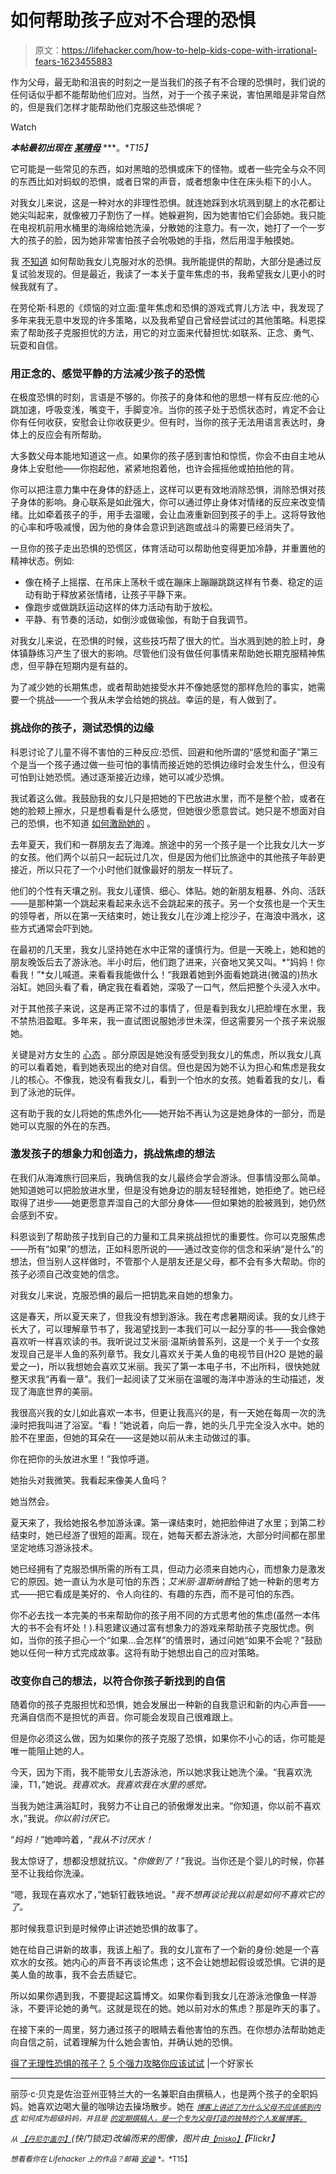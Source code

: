 # 如何帮助孩子应对不合理的恐惧

> 原文：<https://lifehacker.com/how-to-help-kids-cope-with-irrational-fears-1623455883>

作为父母，最无助和沮丧的时刻之一是当我们的孩子有不合理的恐惧时，我们说的任何话似乎都不能帮助他们应对。当然，对于一个孩子来说，害怕黑暗是非常自然的，但是我们怎样才能帮助他们克服这些恐惧呢？

Watch

***本帖最初出现在*** [***某晴母***](http://afineparent.com/fear-and-worry/childhood-fears.html) ***。**T15】*

它可能是一些常见的东西，如对黑暗的恐惧或床下的怪物。或者一些完全与众不同的东西比如对蚂蚁的恐惧，或者日常的声音，或者想象中住在床头柜下的小人。

对我女儿来说，这是一种对水的非理性恐惧。就连她踩到水坑溅到腿上的水花都让她尖叫起来，就像被刀子割伤了一样。她躲避狗，因为她害怕它们会舔她。我只能在电视机前用水桶里的海绵给她洗澡，分散她的注意力。有一次，她打了一个一岁大的孩子的脸，因为她非常害怕孩子会吮吸她的手指，然后用湿手触摸她。

我 [不知道](https://lifehacker.com/10-things-i-wish-i-had-known-before-becoming-a-parent-5989419) 如何帮助我女儿克服对水的恐惧。我所能提供的帮助，大部分是通过反复试验发现的。但是最近，我读了一本关于童年焦虑的书，我希望我女儿更小的时候我就有了。

在劳伦斯·科恩的《烦恼的对立面:童年焦虑和恐惧的游戏式育儿方法 中，我发现了多年来我无意中发现的许多策略，以及我希望自己曾经尝试过的其他策略。科恩探索了帮助孩子克服担忧的方法，用它的对立面来代替担忧:如联系、正念、勇气、玩耍和自信。

### **用正念的、感觉平静的方法减少孩子的恐慌**

在极度恐惧的时刻，言语是不够的。你孩子的身体和他的思想一样有反应:他的心跳加速，呼吸变浅，嘴变干，手脚变冷。当你的孩子处于恐慌状态时，肯定不会让你有任何收获，安慰会让你收获更少。但有时，当你的孩子无法用语言表达时，身体上的反应会有所帮助。

大多数父母本能地知道这一点。如果你的孩子感到害怕和惊慌，你会不由自主地从身体上安慰他——你抱起他，紧紧地抱着他，也许会摇摇他或拍拍他的背。

你可以把注意力集中在身体的舒适上，这样可以更有效地消除恐惧，消除恐惧对孩子身体的影响。身心联系是如此强大，你可以通过停止身体对情绪的反应来改变情绪。比如牵着孩子的手，用手去温暖，会让血液重新回到孩子的手上。这将导致他的心率和呼吸减慢，因为他的身体会意识到逃跑或战斗的需要已经消失了。

一旦你的孩子走出恐惧的恐慌区，体育活动可以帮助他变得更加冷静，并重置他的精神状态。例如:

*   像在椅子上摇摆、在吊床上荡秋千或在蹦床上蹦蹦跳跳这样有节奏、稳定的运动有助于释放紧张情绪，让孩子平静下来。
*   像跑步或做跳跃运动这样的体力活动有助于放松。
*   平静、有节奏的活动，如倒沙或做瑜伽，有助于自我调节。

对我女儿来说，在恐惧的时候，这些技巧帮了很大的忙。当水溅到她的脸上时，身体镇静练习产生了很大的影响。尽管他们没有做任何事情来帮助她长期克服精神焦虑，但平静在短期内是有益的。

为了减少她的长期焦虑，或者帮助她接受水并不像她感觉的那样危险的事实，她需要一个挑战——一个我从未学会给她的挑战。幸运的是，有人做到了。

### **挑战你的孩子，测试恐惧的边缘**

科恩讨论了儿童不得不害怕的三种反应:恐慌、回避和他所谓的“感觉和面子”第三个是当一个孩子通过做一些可怕的事情而接近她的恐惧边缘时会发生什么，但没有可怕到让她恐慌。通过逐渐接近边缘，她可以减少恐惧。

我试着这么做。我鼓励我的女儿只是把她的下巴放进水里，而不是整个脸，或者在她的脸颊上擦水，只是想看看是什么感觉，但她很少愿意尝试。她只是不想面对自己的恐惧，也不知道 [如何激励她的](http://afineparent.com/mindset/praising-children.html) 。

去年夏天，我们和一群朋友去了海滩。旅途中的另一个孩子是一个比我女儿大一岁的女孩。他们两个以前只一起玩过几次，但是因为他们比旅途中的其他孩子年龄更接近，所以只花了一个小时他们就像最好的朋友一样玩了。

他们的个性有天壤之别。我女儿谨慎、细心、体贴。她的新朋友粗暴、外向、活跃——是那种第一个跳起来看起来永远不会跳起来的孩子。另一个女孩也是一个天生的领导者，所以在第一天结束时，她让我女儿在沙滩上挖沙子，在海浪中溅水，这些方式通常会吓到她。

在最初的几天里，我女儿坚持她在水中正常的谨慎行为。但是一天晚上，她和她的朋友晚饭后去了游泳池。半小时后，他们跑了进来，兴奋地又笑又叫。*“妈妈！你看我！”*女儿喊道。来看看我能做什么！“我跟着她到外面看她跳进(微温的)热水浴缸。她回头看了看，确定我在看着她，深吸了一口气，然后把整个头浸入水中。

对于其他孩子来说，这是再正常不过的事情了，但是看到我女儿把脸埋在水里，我不禁热泪盈眶。多年来，我一直试图说服她涉世未深，但这需要另一个孩子来说服她。

关键是对方女生的 [心态](http://afineparent.com/mindset-main) 。部分原因是她没有感受到我女儿的焦虑，所以我女儿真的可以看着她，看到她表现出的绝对自信。但也是因为她不认为担心和焦虑是我女儿的核心。不像我，她没有看我女儿，看到一个怕水的女孩。她看着我的女儿，看到了泳池的玩伴。

这有助于我的女儿将她的焦虑外化——她开始不再认为这是她身体的一部分，而是她可以克服的外在的东西。

### **激发孩子的想象力和创造力，挑战焦虑的想法**

在我们从海滩旅行回来后，我确信我的女儿最终会学会游泳。但事情没那么简单。她知道她可以把脸放进水里，但是没有她身边的朋友轻轻推她，她拒绝了。她已经取得了进步——她更愿意弄湿自己的大部分身体——但如果她的脸被溅到，她仍然会感到不安。

科恩谈到了帮助孩子找到自己的力量和工具来挑战担忧的重要性。你可以克服焦虑——所有“如果”的想法，正如科恩所说的——通过改变你的信念和采纳“是什么”的想法，但当别人这样做时，不管那个人是朋友还是父母，都不会有多大帮助。你的孩子必须自己改变她的信念。

对我女儿来说，克服恐惧的最后一把钥匙来自她的想象力。

这是春天，所以夏天来了，但我没有想到游泳。我在考虑暑期阅读。我的女儿终于长大了，可以理解章节书了，我渴望找到一本我们可以一起分享的书——我会像她喜欢听一样喜欢读的书。我听说过艾米丽·温斯纳普系列，这是一个关于一个女孩发现自己是半人鱼的系列章节。我女儿喜欢关于美人鱼的电视节目(H2O 是她的最爱之一)，所以我想她会喜欢艾米丽。我买了第一本电子书，不出所料，很快她就整天求我“再看一章”。我们一起阅读了艾米丽在温暖的海洋中游泳的生动描述，发现了海底世界的美丽。

我很高兴我的女儿如此喜欢一本书，但更让我高兴的是，有一天她在每周一次的洗澡时把我叫进了浴室。“看！”她说着，向后一靠，她的头几乎完全没入水中。她的脸不在里面，但她的耳朵在——这是她以前从未主动做过的事。

你在把你的头放进水里！”我惊呼道。

她抬头对我微笑。我看起来像美人鱼吗？

她当然会。

夏天来了，我给她报名参加游泳课。第一课结束时，她把脸伸进了水里；到第二秒结束时，她已经游了很短的距离。现在，她每天都去游泳池，大部分时间都在那里坚定地练习游泳技术。

她已经拥有了克服恐惧所需的所有工具，但动力必须来自她内心，而想象力是激发它的原因。她一直认为水是可怕的东西；*艾米丽·温斯纳普*给了她一种新的思考方式——把它看成是美好的、令人向往的、有趣的东西，而不是可怕的东西。

你不必去找一本完美的书来帮助你的孩子用不同的方式思考他的焦虑(虽然一本伟大的书不会有坏处！).科恩建议通过富有想象力的游戏来帮助孩子克服忧虑。例如，当你的孩子担心一个“如果…会怎样”的情景时，通过问她“如果不会呢？”鼓励她以任何一种方式完成故事。这将有助于她想出自己的应对策略。

### **改变你自己的想法，以符合你孩子新找到的自信**

随着你的孩子克服担忧和恐惧，她会发展出一种新的自我意识和新的内心声音——充满自信而不是担忧的声音。你可能会发现自己很难跟上。

但是你必须这么做，因为如果你的孩子克服了恐惧，如果你不小心的话，你可能是唯一能阻止她的人。

今天，因为下雨，我不能带女儿去游泳池，所以她求我让她洗个澡。“我喜欢洗澡，T1，”她说。*我喜欢水。我喜欢我在水里的感觉。*

当我为她注满浴缸时，我努力不让自己的骄傲爆发出来。“你知道，你以前不喜欢水，”我说。*你以前讨厌它。*

“*妈妈！*”她呻吟着，“*我从不讨厌水！*

我太惊讶了，想都没想就抗议。"*你做到了！*”我说。当你还是个婴儿的时候，你甚至不让我给你洗澡。

“嗯，我现在喜欢水了，”她斩钉截铁地说。"*我不想再谈论我以前是如何不喜欢它的了。*

那时候我意识到是时候停止讲述她恐惧的故事了。

她在给自己讲新的故事，我该上船了。我的女儿宣布了一个新的身份:她是一个喜欢水的女孩。她内心的声音不再谈论焦虑；这不会让她想起假设或恐惧。它讲的是美人鱼的故事，我不会去质疑它。

所以如果你遇到我，不要提起这篇博文。如果你看到我女儿在游泳池像鱼一样游泳，不要评论她的勇气。这就是现在的她。她以前对水的焦虑？那是昨天的事了。

在接下来的一周里，努力通过孩子的眼睛去看他害怕的东西。在你想办法帮助她走向自信之前，试着理解为什么她会害怕，并确认她的恐惧。

[得了无理性恐惧的孩子？](http://afineparent.com/fear-and-worry/childhood-fears.html) [5 个强力攻略你应该试试](http://afineparent.com/fear-and-worry/childhood-fears.html) |一个好家长

* * *

丽莎·c·贝克是佐治亚州亚特兰大的一名兼职自由撰稿人，也是两个孩子的全职妈妈。她喜欢边喝大量的咖啡边去操场散步。她在 [<small>*博客上讲述了为什么父母不应该感到内疚*</small>](http://www.howtobesupermom.com/subscribe) <small>*如何成为超级妈妈，并且是*</small> [<small>*的定期撰稿人，是一个专为父母打造的独特的个人发展博客。*</small>](http://afineparent.com/go/lifehacker)

<small>*从*</small> [<small>*【丹尼尔盖尔】*</small>](http://www.shutterstock.com/pic.mhtml?id=8563339&src=id)*(快门锁定)改编而来的图像，图片由*[<small>*【misko】*</small>](https://www.flickr.com/photos/msk13/4403859334/)*【Flickr】*

<small>*想看看你在 Lifehacker 上的作品？邮箱*</small> [<small>*安迪*</small>](mailto:andy@lifehacker.com) <small>*。*T15】</small>